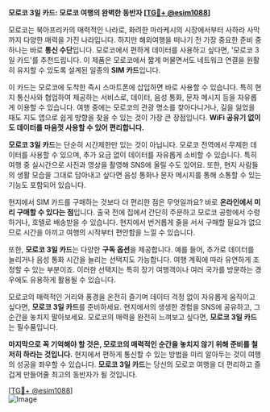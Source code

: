 **모로코 3일 카드: 모로코 여행의 완벽한 동반자 [[TG💪+ @esim1088](https://t.me/s/esim1088)]**

모로코는 북아프리카의 매력적인 나라로, 화려한 마라케시의 시장에서부터 사하라 사막까지 다양한 매력을 가진 나라입니다. 하지만 해외여행을 떠나기 전 가장 중요한 준비 중 하나는 바로 **통신 수단**입니다. 모로코에서 편하게 데이터를 사용하고 싶다면, '모로코 3일 카드'를 추천드립니다. 이 제품은 모로코에서 짧게 머물면서도 네트워크 연결을 원활히 유지할 수 있도록 설계된 일종의 **SIM 카드**입니다.

이 카드는 모로코에 도착한 즉시 스마트폰에 삽입하면 바로 사용할 수 있습니다. 특히 현지 통신사와 협업하여 제공하는 서비스로, 데이터, 음성 통화, 문자 메시지 등을 자유롭게 이용할 수 있습니다. 여행 중에는 모로코의 관광 명소를 찾아다니거나, 길을 잃었을 때도 지도 앱으로 쉽게 방향을 찾을 수 있는 것이 가장 큰 장점입니다. **WiFi 공유기 없이도 데이터를 마음껏 사용할 수 있어 편리합니다.**

**모로코 3일 카드**는 단순히 시간제한만 있는 것이 아닙니다. 모로코 전역에서 무제한 데이터를 사용할 수 있으며, 추가 요금 없이 데이터를 자유롭게 소비할 수 있습니다. 특히 여행 중 실시간으로 사진과 영상을 촬영해 SNS에 올릴 수도 있어요. 또한, 현지 사람들의 생활 모습을 그대로 담아내고 싶다면 음성 통화나 문자 메시지를 통해 소통할 수 있는 기능도 포함되어 있습니다.

현지에서 SIM 카드를 구매하는 것보다 더 편리한 점은 무엇일까요? 바로 **온라인에서 미리 구매할 수 있다는 점**입니다. 출국 전에 집에서 간단히 주문하고 모로코 공항에서 수령하거나, 호텔로 배송받을 수 있습니다. 현지에서 번거롭게 줄을 서서 구매할 필요가 없으므로 시간을 아끼고 여행의 시작부터 편안함을 느낄 수 있습니다.

또한, **모로코 3일 카드**는 다양한 **구독 옵션**을 제공합니다. 예를 들어, 추가로 데이터를 늘리거나 음성 통화 시간을 늘리는 선택지도 가능합니다. 여행 계획에 따라 유연하게 조정할 수 있는 부분이죠. 이러한 선택지는 특히 장기 여행객이나 여러 국가를 방문하는 경우에도 유용하게 활용될 수 있습니다.

모로코의 매력적인 거리와 풍경을 온전히 즐기며 데이터 걱정 없이 자유롭게 움직이고 싶다면, **모로코 3일 카드**를 준비하세요. 현지에서의 생생한 경험을 SNS에 공유하고, 그 순간을 놓치지 말아보세요. 모로코의 매력을 완전히 느껴보고 싶다면, **모로코 3일 카드**는 필수품입니다.

**마지막으로 꼭 기억해야 할 것은, 모로코의 매력적인 순간을 놓치지 않기 위해 준비를 철저히 하라는 것입니다.** 현지에서 편하게 통신할 수 있는 방법을 미리 알아두는 것이 여행의 성공을 좌우할 수 있습니다. **모로코 3일 카드**는 당신의 모로코 여행을 더 편리하고 즐겁게 만들어줄 최고의 동반자가 될 것입니다.

[[TG💪+ @esim1088](https://t.me/s/esim1088)]  
![Image](https://i.postimg.cc/Y0z9fWf4/image.png)